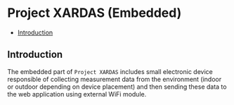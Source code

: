 # Project XARDAS (Embedded)

- [Introduction](#introduction)



## Introduction

The embedded part of `Project XARDAS` includes small electronic device
responsible of collecting measurement data from the environment (indoor or
outdoor depending on device placement) and then sending these data to the web
application using external WiFi module.

